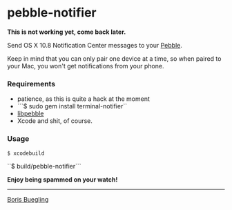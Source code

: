 # pebble-notifier

**This is not working yet, come back later.**

Send OS X 10.8 Notification Center messages to your [Pebble][1]. 

Keep in mind that you can only pair one device at a time, so when paired
to your Mac, you won't get notifications from your phone.

### Requirements

- patience, as this is quite a hack at the moment
- ```$ sudo gem install terminal-notifier``
- [libpebble][2]
- Xcode and shit, of course.

### Usage

```$ xcodebuild```

``$ build/pebble-notifier```

**Enjoy being spammed on your watch!**

---

[Boris Buegling](mailto:boris@buegling.com)


[1]: http://getpebble.com/
[2]: https://github.com/pebble/libpebble
